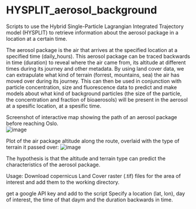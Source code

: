 # HYSPLIT_aerosol_background
Scripts to use the Hybrid Single-Particle Lagrangian Integrated Trajectory model (HYSPLIT) to retrieve information about the aerosol package in a location at a certain time.

The aerosol package is the air that arrives at the specified location at a specified time (daily_hours). This aerosol package can be traced backwards in time (duration) to reveal where the air came from, its altitude at different times during its journey and other metadata. 
By using land cover data, we can extrapulate what kind of terrain (forrest, mountains, sea) the air has moved over during its journey. This can then be used in conjunction with particle concentration, size and fluorescence data to predict and make models about what kind of background particles (the size of the particle, the concentration and fraction of bioaerosols) will be present in the aerosol at a spesific location, at a spesific time. 

Screenshot of interactive map showing the path of an aerosol package before reaching Oslo.  
![image](https://github.com/user-attachments/assets/bfe3bcbd-2f79-4e43-87a9-439fb4fc68ee)

Plot of the air package altitude along the route, overlaid with the type of terrain it passed over:
![image](https://github.com/user-attachments/assets/06b0d4cc-7273-4c30-a09a-b16c767c0180)

The hypothesis is that the altitude and terrain type can predict the characteristics of the aerosol package. 

Usage:
Download copernicus Land Cover raster (.tif) files for the area of interest and add them to the working directory. 

get a google API key and add to the script
Specify a location (lat, lon), day of interest, the time of that daym and the duration backwards in time.
